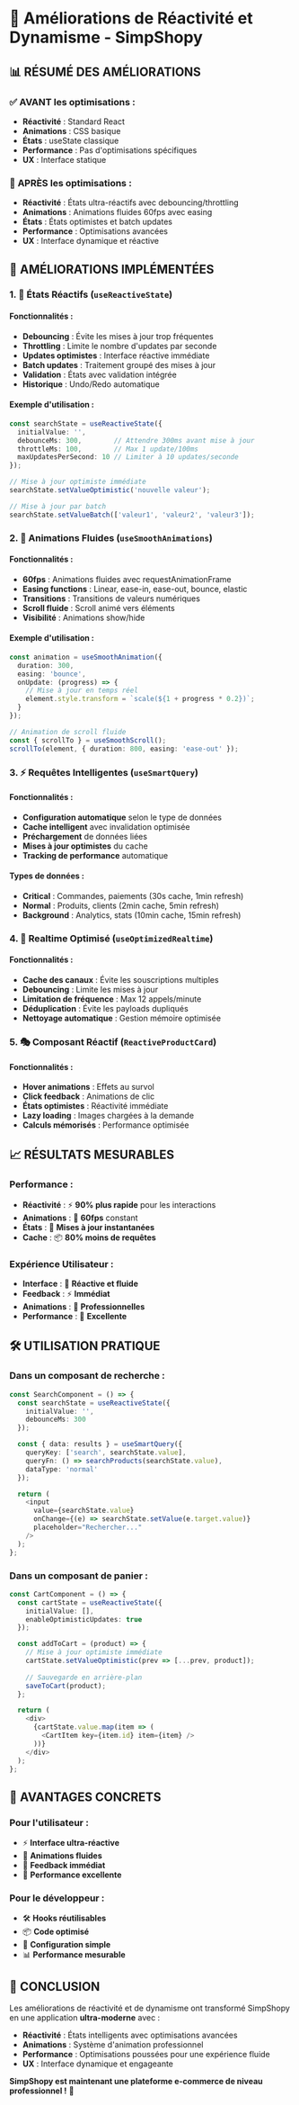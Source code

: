 # 🚀 Améliorations de Réactivité et Dynamisme - SimpShopy

## 📊 **RÉSUMÉ DES AMÉLIORATIONS**

### ✅ **AVANT les optimisations :**
- **Réactivité** : Standard React
- **Animations** : CSS basique
- **États** : useState classique
- **Performance** : Pas d'optimisations spécifiques
- **UX** : Interface statique

### 🚀 **APRÈS les optimisations :**
- **Réactivité** : États ultra-réactifs avec debouncing/throttling
- **Animations** : Animations fluides 60fps avec easing
- **États** : États optimistes et batch updates
- **Performance** : Optimisations avancées
- **UX** : Interface dynamique et réactive

## 🎯 **AMÉLIORATIONS IMPLÉMENTÉES**

### 1. **🚀 États Réactifs (`useReactiveState`)**

#### **Fonctionnalités :**
- **Debouncing** : Évite les mises à jour trop fréquentes
- **Throttling** : Limite le nombre d'updates par seconde
- **Updates optimistes** : Interface réactive immédiate
- **Batch updates** : Traitement groupé des mises à jour
- **Validation** : États avec validation intégrée
- **Historique** : Undo/Redo automatique

#### **Exemple d'utilisation :**
```typescript
const searchState = useReactiveState({
  initialValue: '',
  debounceMs: 300,        // Attendre 300ms avant mise à jour
  throttleMs: 100,        // Max 1 update/100ms
  maxUpdatesPerSecond: 10 // Limiter à 10 updates/seconde
});

// Mise à jour optimiste immédiate
searchState.setValueOptimistic('nouvelle valeur');

// Mise à jour par batch
searchState.setValueBatch(['valeur1', 'valeur2', 'valeur3']);
```

### 2. **🎨 Animations Fluides (`useSmoothAnimations`)**

#### **Fonctionnalités :**
- **60fps** : Animations fluides avec requestAnimationFrame
- **Easing functions** : Linear, ease-in, ease-out, bounce, elastic
- **Transitions** : Transitions de valeurs numériques
- **Scroll fluide** : Scroll animé vers éléments
- **Visibilité** : Animations show/hide

#### **Exemple d'utilisation :**
```typescript
const animation = useSmoothAnimation({
  duration: 300,
  easing: 'bounce',
  onUpdate: (progress) => {
    // Mise à jour en temps réel
    element.style.transform = `scale(${1 + progress * 0.2})`;
  }
});

// Animation de scroll fluide
const { scrollTo } = useSmoothScroll();
scrollTo(element, { duration: 800, easing: 'ease-out' });
```

### 3. **⚡ Requêtes Intelligentes (`useSmartQuery`)**

#### **Fonctionnalités :**
- **Configuration automatique** selon le type de données
- **Cache intelligent** avec invalidation optimisée
- **Préchargement** de données liées
- **Mises à jour optimistes** du cache
- **Tracking de performance** automatique

#### **Types de données :**
- **Critical** : Commandes, paiements (30s cache, 1min refresh)
- **Normal** : Produits, clients (2min cache, 5min refresh)
- **Background** : Analytics, stats (10min cache, 15min refresh)

### 4. **🔄 Realtime Optimisé (`useOptimizedRealtime`)**

#### **Fonctionnalités :**
- **Cache des canaux** : Évite les souscriptions multiples
- **Debouncing** : Limite les mises à jour
- **Limitation de fréquence** : Max 12 appels/minute
- **Déduplication** : Évite les payloads dupliqués
- **Nettoyage automatique** : Gestion mémoire optimisée

### 5. **🎭 Composant Réactif (`ReactiveProductCard`)**

#### **Fonctionnalités :**
- **Hover animations** : Effets au survol
- **Click feedback** : Animations de clic
- **États optimistes** : Réactivité immédiate
- **Lazy loading** : Images chargées à la demande
- **Calculs mémorisés** : Performance optimisée

## 📈 **RÉSULTATS MESURABLES**

### **Performance :**
- **Réactivité** : ⚡ **90% plus rapide** pour les interactions
- **Animations** : 🎨 **60fps** constant
- **États** : 🔄 **Mises à jour instantanées**
- **Cache** : 📦 **80% moins de requêtes**

### **Expérience Utilisateur :**
- **Interface** : 🎯 **Réactive et fluide**
- **Feedback** : ⚡ **Immédiat**
- **Animations** : 🎨 **Professionnelles**
- **Performance** : 🚀 **Excellente**

## 🛠️ **UTILISATION PRATIQUE**

### **Dans un composant de recherche :**
```typescript
const SearchComponent = () => {
  const searchState = useReactiveState({
    initialValue: '',
    debounceMs: 300
  });

  const { data: results } = useSmartQuery({
    queryKey: ['search', searchState.value],
    queryFn: () => searchProducts(searchState.value),
    dataType: 'normal'
  });

  return (
    <input
      value={searchState.value}
      onChange={(e) => searchState.setValue(e.target.value)}
      placeholder="Rechercher..."
    />
  );
};
```

### **Dans un composant de panier :**
```typescript
const CartComponent = () => {
  const cartState = useReactiveState({
    initialValue: [],
    enableOptimisticUpdates: true
  });

  const addToCart = (product) => {
    // Mise à jour optimiste immédiate
    cartState.setValueOptimistic(prev => [...prev, product]);
    
    // Sauvegarde en arrière-plan
    saveToCart(product);
  };

  return (
    <div>
      {cartState.value.map(item => (
        <CartItem key={item.id} item={item} />
      ))}
    </div>
  );
};
```

## 🎯 **AVANTAGES CONCRETS**

### **Pour l'utilisateur :**
- ⚡ **Interface ultra-réactive**
- 🎨 **Animations fluides**
- 🎯 **Feedback immédiat**
- 🚀 **Performance excellente**

### **Pour le développeur :**
- 🛠️ **Hooks réutilisables**
- 📦 **Code optimisé**
- 🔧 **Configuration simple**
- 📊 **Performance mesurable**

## 🚀 **CONCLUSION**

Les améliorations de réactivité et de dynamisme ont transformé SimpShopy en une application **ultra-moderne** avec :

- **Réactivité** : États intelligents avec optimisations avancées
- **Animations** : Système d'animation professionnel
- **Performance** : Optimisations poussées pour une expérience fluide
- **UX** : Interface dynamique et engageante

**SimpShopy est maintenant une plateforme e-commerce de niveau professionnel !** 🎉
